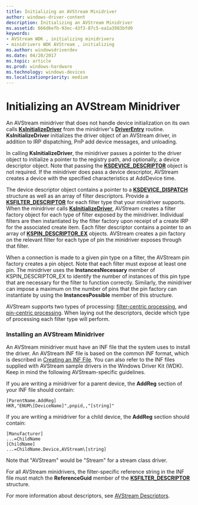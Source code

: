 ```yaml
---
title: Initializing an AVStream Minidriver
author: windows-driver-content
description: Initializing an AVStream Minidriver
ms.assetid: 666d6efb-93ec-43f3-87c5-ea1a3983bfd0
keywords:
- AVStream WDK , initializing minidrivers
- minidrivers WDK AVStream , initializing
ms.author: windowsdriverdev
ms.date: 04/20/2017
ms.topic: article
ms.prod: windows-hardware
ms.technology: windows-devices
ms.localizationpriority: medium
---
```


# Initializing an AVStream Minidriver





An AVStream minidriver that does not handle device initialization on its own calls [**KsInitializeDriver**](https://msdn.microsoft.com/library/windows/hardware/ff562683) from the minidriver's [**DriverEntry**](https://msdn.microsoft.com/library/windows/hardware/ff554081) routine. **KsInitializeDriver** initializes the driver object of an AVStream driver, in addition to IRP dispatching, PnP add device messages, and unloading.

In calling **KsInitializeDriver**, the minidriver passes a pointer to the driver object to initialize a pointer to the registry path, and optionally, a device descriptor object. Note that passing the [**KSDEVICE\_DESCRIPTOR**](https://msdn.microsoft.com/library/windows/hardware/ff561691) object is not required. If the minidriver does pass a device descriptor, AVStream creates a device with the specified characteristics at AddDevice time.

The device descriptor object contains a pointer to a [**KSDEVICE\_DISPATCH**](https://msdn.microsoft.com/library/windows/hardware/ff561693) structure as well as an array of filter descriptors. Provide a [**KSFILTER\_DESCRIPTOR**](https://msdn.microsoft.com/library/windows/hardware/ff562553) for each filter type that your minidriver supports. When the minidriver calls [**KsInitializeDriver**](https://msdn.microsoft.com/library/windows/hardware/ff562683), AVStream creates a filter factory object for each type of filter exposed by the minidriver. Individual filters are then instantiated by the filter factory upon receipt of a create IRP for the associated create item. Each filter descriptor contains a pointer to an array of [**KSPIN\_DESCRIPTOR\_EX**](https://msdn.microsoft.com/library/windows/hardware/ff563534) objects. AVStream creates a pin factory on the relevant filter for each type of pin the minidriver exposes through that filter.

When a connection is made to a given pin type on a filter, the AVStream pin factory creates a pin object. Note that each filter must expose at least one pin. The minidriver uses the **InstancesNecessary** member of KSPIN\_DESCRIPTOR\_EX to identify the number of instances of this pin type that are necessary for the filter to function correctly. Similarly, the minidriver can impose a maximum on the number of pins that the pin factory can instantiate by using the **InstancesPossible** member of this structure.

AVStream supports two types of processing: [filter-centric processing](filter-centric-processing.md), and [pin-centric processing](pin-centric-processing.md). When laying out the descriptors, decide which type of processing each filter type will perform.

### Installing an AVStream Minidriver

An AVStream minidriver must have an INF file that the system uses to install the driver. An AVStream INF file is based on the common INF format, which is described in [Creating an INF File](https://msdn.microsoft.com/library/windows/hardware/ff549520). You can also refer to the INF files supplied with AVStream sample drivers in the Windows Driver Kit (WDK). Keep in mind the following AVStream-specific guidelines.

If you are writing a minidriver for a parent device, the **AddReg** section of your INF file should contain:

```
[ParentName.AddReg]
HKR,"ENUM\[DeviceName]",pnpid,,"[string]"
```

If you are writing a minidriver for a child device, the **AddReg** section should contain:

```
[Manufacturer]
...=ChildName
[ChildName]
...=ChildName.Device,AVStream\[string]
```

Note that "AVStream" would be "Stream" for a stream class driver.

For all AVStream minidrivers, the filter-specific reference string in the INF file must match the **ReferenceGuid** member of the [**KSFILTER\_DESCRIPTOR**](https://msdn.microsoft.com/library/windows/hardware/ff562553) structure.

For more information about descriptors, see [AVStream Descriptors](avstream-descriptors.md).

 

 




